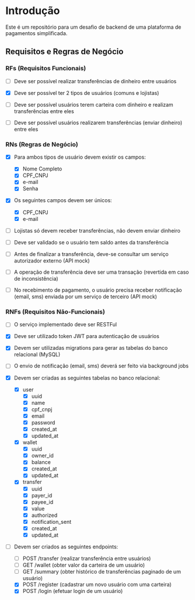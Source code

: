 # Introdução

Este é um repositório para um desafio de backend de uma plataforma de pagamentos simplificada.

## Requisitos e Regras de Negócio

### RFs (Requisitos Funcionais)

- [ ] Deve ser possível realizar transferências de dinheiro entre usuários

- [x] Deve ser possível ter 2 tipos de usuários (comuns e lojistas)

- [ ] Deve ser possível usuários terem carteira com dinheiro e realizam transferências entre eles

- [ ] Deve ser possível usuários realizarem transferências (enviar dinheiro) entre eles

### RNs (Regras de Negócio)

- [x] Para ambos tipos de usuário devem existir os campos:
    - [x] Nome Completo
    - [x] CPF_CNPJ
    - [x] e-mail
    - [x] Senha

- [x] Os seguintes campos devem ser únicos:
    - [x] CPF_CNPJ
    - [x] e-mail

- [ ] Lojistas só devem receber transferências, não devem enviar dinheiro

- [ ] Deve ser validado se o usuário tem saldo antes da transferência

- [ ] Antes de finalizar a transferência, deve-se consultar um serviço autorizador externo (API mock)

- [ ] A operação de transferência deve ser uma transação (revertida em caso de inconsistência)

- [ ] No recebimento de pagamento, o usuário precisa receber notificação (email, sms) enviada por um serviço de terceiro (API mock)

### RNFs (Requisitos Não-Funcionais)

- [ ] O serviço implementado deve ser RESTFul

- [x] Deve ser utilizado token JWT para autenticação de usuários

- [x] Devem ser utilizadas migrations para gerar as tabelas do banco relacional (MySQL)

- [ ] O envio de notificação (email, sms) deverá ser feito via background jobs

- [x] Devem ser criadas as seguintes tabelas no banco relacional:
    - [x] user
        - [x] uuid
        - [x] name
        - [x] cpf_cnpj
        - [x] email
        - [x] password
        - [x] created_at
        - [x] updated_at

    - [x] wallet
        - [x] uuid
        - [x] owner_id
        - [x] balance
        - [x] created_at
        - [x] updated_at

    - [x] transfer
        - [x] uuid
        - [x] payer_id
        - [x] payee_id
        - [x] value
        - [x] authorized
        - [x] notification_sent
        - [x] created_at
        - [x] updated_at

- [ ] Devem ser criados as seguintes endpoints:
    - [ ] POST /transfer (realizar transferência entre usuários)
    - [ ] GET /wallet (obter valor da carteira de um usuário)
    - [ ] GET /summary (obter histórico de transferências paginado de um usuário)
    - [x] POST /register (cadastrar um novo usuário com uma carteira)
    - [x] POST /login (efetuar login de um usuário)